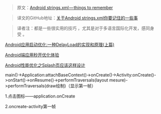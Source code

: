 >原文：[Android strings.xml — things to remember](https://medium.com/@dmytrodanylyk/android-strings-xml-things-to-remember-c155025bb8bb#.jjmb7gqpq)

>译文的GitHub地址：[关于Android strings.xml你要记住的一些事](https://github.com/thinkSky1206/android-blog/blob/master/%E5%85%B3%E4%BA%8EAndroid%20strings.xml%E4%BD%A0%E8%A6%81%E8%AE%B0%E4%BD%8F%E7%9A%84%E4%B8%80%E4%BA%9B%E4%BA%8B.md)

>译者注：都是一些很实用的技巧 ，尤其是对于多语言国际化开发，感同身受 。

[Android应用启动优化:一种DelayLoad的实现和原理(上篇)](http://androidperformance.com/2015/11/18/Android-app-lunch-optimize-delay-load.html)


[Android端应用秒开优化体验](http://zhengxiaoyong.me/2016/07/18/Android%E7%AB%AF%E5%BA%94%E7%94%A8%E7%A7%92%E5%BC%80%E4%BC%98%E5%8C%96%E4%BD%93%E9%AA%8C/)


[Android性能优化之Splash页应该这样设计](http://zhengxiaoyong.me/2016/07/18/Android%E7%AB%AF%E5%BA%94%E7%94%A8%E7%A7%92%E5%BC%80%E4%BC%98%E5%8C%96%E4%BD%93%E9%AA%8C/)


main()->Application:attachBaseContext()->onCreate()->Activity:onCreate()->onStart()->onResume()->performTraversals(layout mesure)->performTraversals(draw绘制)（显示第一帧）


1.点击图标——application.onCreate

2.oncreate-activity第一帧

